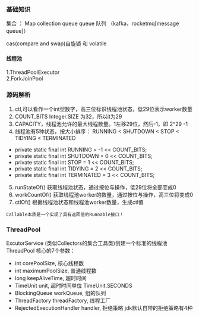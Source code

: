 ### 基础知识
集合 ： Map collection queue
queue 队列 （kafka，rocketmq[message queue]）

cas(compare and swap)自旋锁 和 volatile

#### 线程池
1.ThreadPoolExecutor<br>
2.ForkJoinPool

### 源码解析
1. ctl,可以看作一个int型数字，高三位标识线程池状态，低29位表示worker数量
2. COUNT_BITS Integer.SIZE 为32，所以it为29
3. CAPACITY，线程池允许的最大线程数量。1左移29位，然后-1，即 2^29 -1 
4. 线程池有5种状态，按大小排序： RUNNING < SHUTDOWN < STOP < TIDYING < TERMINATED
* private static final int RUNNING    = -1 << COUNT_BITS;
* private static final int SHUTDOWN   =  0 << COUNT_BITS;
* private static final int STOP       =  1 << COUNT_BITS;
* private static final int TIDYING    =  2 << COUNT_BITS;
* private static final int TERMINATED =  3 << COUNT_BITS;
5. runStateOf() 获取线程池状态，通过按位与操作，低29位将全部变成0
6. workCountOf() 获取线程池worker的数量，通过按位与操作，高三位将变成0 
7. ctlOf() 根据线程池状态和线程池worker数量，生成ctl值


```Callable
Callable本质是一个实现了具有返回值的Runnable接口！
```


### ThreadPool
ExcutorService (类似Collectors的集合工具类)创建一个标准的线程池<br/>
ThreadPool 核心的7个参数：<br>
* int corePoolSize,   核心线程数
* int maximumPoolSize,  普通线程数
*  long keepAliveTime,  超时时间
*  TimeUnit unit,   超时时间单位 TimeUnit.SECONDS
*  BlockingQueue<Runnable> workQueue, 组的队列
*  ThreadFactory threadFactory,  线程工厂
*  RejectedExecutionHandler handler,  拒绝策略
 jdk默认自带的拒绝策略有4种